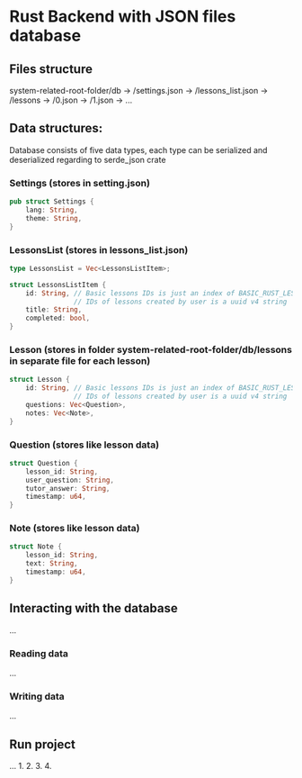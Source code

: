 # Rust Backend with JSON files database

## Files structure
system-related-root-folder/db 
    -> /settings.json
    -> /lessons_list.json
    -> /lessons
        -> /0.json
        -> /1.json
        -> ...

## Data structures:

Database consists of five data types, each type can be serialized and deserialized regarding to serde_json crate

### Settings (stores in setting.json)

```rust
pub struct Settings {
    lang: String,
    theme: String,
}
```

### LessonsList (stores in lessons_list.json)

```rust
type LessonsList = Vec<LessonsListItem>;

struct LessonsListItem {
    id: String, // Basic lessons IDs is just an index of BASIC_RUST_LESSONS constant
                // IDs of lessons created by user is a uuid v4 string
    title: String,
    completed: bool,
}
```

### Lesson (stores in folder system-related-root-folder/db/lessons in separate file for each lesson)

```rust
struct Lesson {
    id: String, // Basic lessons IDs is just an index of BASIC_RUST_LESSONS constant
                // IDs of lessons created by user is a uuid v4 string
    questions: Vec<Question>,
    notes: Vec<Note>,
}
```

### Question (stores like lesson data)

```rust
struct Question {
    lesson_id: String,
    user_question: String,
    tutor_answer: String,
    timestamp: u64,
}
```

### Note (stores like lesson data)

```rust
struct Note {
    lesson_id: String,
    text: String,
    timestamp: u64,
}
```

## Interacting with the database
...

### Reading data
...
### Writing data
...
## Run project
...
1. 
2. 
3. 
4. 
